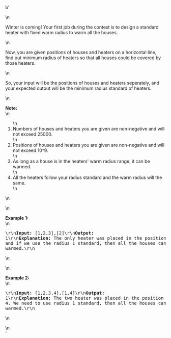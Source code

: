 b'<div class="question-description">\n<p><p>Winter is coming! Your first job during the contest is to design a standard heater with fixed warm radius to warm all the houses.</p>\n<p>Now, you are given positions of houses and heaters on a horizontal line, find out minimum radius of heaters so that all houses could be covered by those heaters.</p>\n<p>So, your input will be the positions of houses and heaters seperately, and your expected output will be the minimum radius standard of heaters.</p>\n<p><b>Note:</b><br/>\n<ol>\n<li>Numbers of houses and heaters you are given are non-negative and will not exceed 25000.</li>\n<li>Positions of houses and heaters you are given are non-negative and will not exceed 10^9.</li>\n<li>As long as a house is in the heaters\' warm radius range, it can be warmed.</li>\n<li>All the heaters follow your radius standard and the warm radius will the same.</li>\n</ol>\n</p>\n<p><b>Example 1:</b><br>\n<pre>\r\n<b>Input:</b> [1,2,3],[2]\r\n<b>Output:</b> 1\r\n<b>Explanation:</b> The only heater was placed in the position 2, and if we use the radius 1 standard, then all the houses can be warmed.\r\n</pre>\n</br></p>\n<p><b>Example 2:</b><br/>\n<pre>\r\n<b>Input:</b> [1,2,3,4],[1,4]\r\n<b>Output:</b> 1\r\n<b>Explanation:</b> The two heater was placed in the position 1 and 4. We need to use radius 1 standard, then all the houses can be warmed.\r\n</pre>\n</p></p>\n</div>'